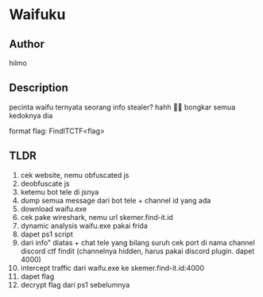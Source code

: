 # Waifuku

## Author
hilmo

## Description
pecinta waifu ternyata seorang info stealer? hahh 🥶🥶
bongkar semua kedoknya dia

format flag: FindITCTF\<flag\>

## TLDR
1. cek website, nemu obfuscated js
2. deobfuscate js
3. ketemu bot tele di jsnya
4. dump semua message dari bot tele + channel id yang ada
5. download waifu.exe
6. cek pake wireshark, nemu url skemer.find-it.id
7. dynamic analysis waifu.exe pakai frida
8. dapet ps1 script
9. dari info" diatas + chat tele yang bilang suruh cek port di nama channel discord ctf findit (channelnya hidden, harus pakai discord plugin. dapet 4000)
10. intercept traffic dari waifu.exe ke skemer.find-it.id:4000
11. dapet flag
12. decrypt flag dari ps1 sebelumnya